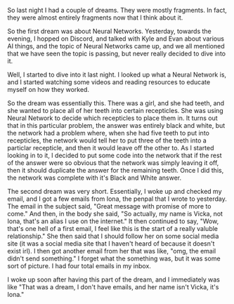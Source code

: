 So last night I had a couple of dreams. They were mostly fragments. In fact,
they were almost entirely fragments now that I think about it.

So the first dream was about Neural Networks. Yesterday, towards the evening, I
hopped on Discord, and talked with Kyle and Evan about various AI things, and
the topic of Neural Networks came up, and we all mentioned that we have seen
the topic is passing, but never really decided to dive into it.

Well, I started to dive into it last night. I looked up what a Neural Network
is, and I started watching some videos and reading resources to educate myself
on how they worked.

So the dream was essentially this. There was a girl, and she had teeth, and she
wanted to place all of her teeth into certain recepticles. She was using Neural
Network to decide which recepticles to place them in. It turns out that in this
particular problem, the answer was entirely black and white, but the network
had a problem where, when she had five teeth to put into recepticles, the
network would tell her to put three of the teeth into a particlar recepticle,
and then it would leave off the other to. As I started looking in to it, I
decided to put some code into the network that if the rest of the answer were
so obvious that the network was simply leaving it off, then it should duplicate
the answer for the remaining teeth. Once I did this, the network was complete
with it's Black and White answer.

The second dream was very short. Essentially, I woke up and checked my email,
and I got a few emails from Iona, the penpal that I wrote to yesterday. The
email in the subject said, "Great message with promise of more to come." And
then, in the body she said, "So actually, my name is Vicka, not Iona, that's an
alias I use on the internet." It then continued to say, "Wow, that's one hell
of a first email, I feel like this is the start of a really valuble
relationship." She then said that I should follow her on some social media
site (it was a social media site that I haven't heard of because it doesn't
exist irl). I then got another email from her that was like, "omg, the email
didn't send something." I forget what the something was, but it was some sort
of picture. I had four total emails in my inbox.

I woke up soon after having this part of the dream, and I immediately was like
"That was a dream, I don't have emails, and her name isn't Vicka, it's Iona."

